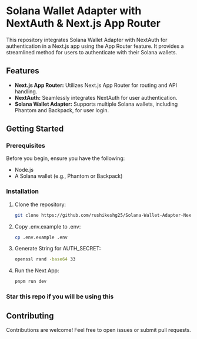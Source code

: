 # Solana Wallet Adapter with NextAuth & Next.js App Router

This repository integrates Solana Wallet Adapter with NextAuth for authentication in a Next.js app using the App Router feature. It provides a streamlined method for users to authenticate with their Solana wallets.

## Features

- **Next.js App Router:** Utilizes Next.js App Router for routing and API handling.
- **NextAuth:** Seamlessly integrates NextAuth for user authentication.
- **Solana Wallet Adapter:** Supports multiple Solana wallets, including Phantom and Backpack, for user login.

## Getting Started

### Prerequisites

Before you begin, ensure you have the following:

- Node.js
- A Solana wallet (e.g., Phantom or Backpack)

### Installation

1. Clone the repository:

   ```bash
   git clone https://github.com/rushikeshg25/Solana-Wallet-Adapter-NextAuth-App-Router.git
   ```
2. Copy .env.example to .env:

   ```bash
   cp .env.example .env
   ```
3. Generate String for AUTH_SECRET:

   ```bash
   openssl rand -base64 33
   ```   
4. Run the Next App:

   ```bash
   pnpm run dev
   ```
### Star this repo if you will be using this

## Contributing
   Contributions are welcome! Feel free to open issues or submit pull requests.

